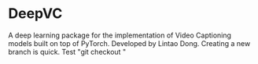 # DeepVC
A deep learning package for the implementation of Video Captioning models built on top of PyTorch.
Developed by Lintao Dong.
Creating a new branch is quick.
Test "git checkout <branch>"

